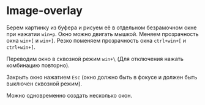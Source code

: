 # Image-overlay

Берем картинку из буфера и рисуем её в отдельном безрамочном окне при нажатии `win+p`.
Окно можно двигать мышкой.
Меняем прозрачность окна `win+[` и `win+]`.
Резко поменяем прозрачность окна `ctrl+win+[` и `ctrl+win+]`.


Переводим окно в сквозной режим `win+\` (Для отключения нажать комбинацию повторно).

Закрыть окно нажатием `Esc` (окно должно быть в фокусе и должен быть выключен сквозной режим).

Можно одновременно создать несколько окон.
